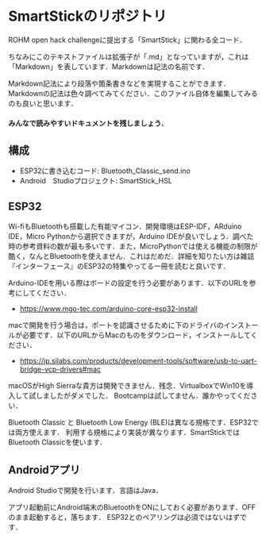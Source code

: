 # SmartStickのリポジトリ
ROHM open hack challengeに提出する「SmartStick」に関わる全コード．

ちなみにこのテキストファイルは拡張子が「.md」となっていますが，これは「Markdown」を表しています．Markdownは記法の名前です．

Markdown記法により段落や箇条書きなどを実現することができます．Markdownの記法は色々調べてみてください．このファイル自体を編集してみるのも良いと思います．

#### みんなで読みやすいドキュメントを残しましょう．

## 構成
+ ESP32に書き込むコード:      Bluetooth_Classic_send.ino
+ Android　Studioプロジェクト: SmartStick_HSL    


## ESP32
Wi-fiもBluetoothも搭載した有能マイコン．開発環境はESP-IDF，ARduino IDE，Micro Pythonから選択できますが，Arduino IDEが良いでしょう．調べた時の参考資料の数が最も多いです．また，MicroPythonでは使える機能の制限が酷く，なんとBluetoothを使えません．これはだめだ．詳細を知りたい方は雑誌『インターフェース』のESP32の特集やってる一冊を読むと良いです．

Arduino-IDEを用いる際はボードの設定を行う必要があります．以下のURLを参考にしてください．
- https://www.mgo-tec.com/arduino-core-esp32-install

macで開発を行う場合は，ポートを認識させるために下のドライバのインストールが必要です．以下のURLからMacのものをダウンロード，インストールしてください．
- https://jp.silabs.com/products/development-tools/software/usb-to-uart-bridge-vcp-drivers#mac

macOSがHigh Sierraな貴方は開発できません．残念．VirtualboxでWin10を導入して試しましたがダメでした．
Bootcampは試してません．誰かやってください．

Bluetooth Classic と Bluetooth Low Energy (BLE)は異なる規格です．ESP32では両方使えます．
利用する規格により実装が異なります．SmartStickではBluetooth Classicを使います．


## Androidアプリ
Android Studioで開発を行います．言語はJava．

アプリ起動前にAndroid端末のBluetoothをONにしておく必要があります．OFFのまま起動すると，落ちます．
ESP32とのペアリングは必須ではないはずです．
